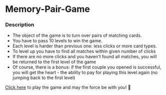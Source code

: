 # Memory-Pair-Game

### Description

* The object of the game is to turn over pairs of matching cards.
* You have to pass 10 levels to win the game.
* Each level is harder than previous one: less clicks or more card types.
* To level up you have to find all matches within given number of clicks
* If there are no more clicks and you haven't found all matches, you will be returned to the first level of the game
* Of course, there is a bonus: if the first couple you opened is successful, you will get the heart - the ability to pay for playing this level again (no jumping back to the first level)

[Click here](https://letushev.github.io/Memory-Pair-Game/) to play the game and may the force be with you! :star2:
